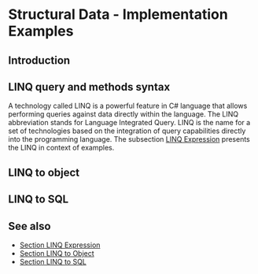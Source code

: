 <!--
//________________________________________________________________________________________________________________
//  Copyright (C) 2024, Mariusz Postol LODZ POLAND.
//
//  To be in touch join the community by pressing the `Watch` button and get started commenting using the 
// discussion panel at https://github.com/mpostol/TP/discussions/182
//
//  by introducing yourself and telling us what you do with this community.
//________________________________________________________________________________________________________________
-->

# Structural Data - Implementation Examples

## Introduction

## LINQ query and methods syntax

A technology called LINQ is a powerful feature in C# language that allows performing queries against data directly within the language. The LINQ abbreviation stands for Language Integrated Query. LINQ is the name for a set of technologies based on the integration of query capabilities directly into the programming language. The subsection [LINQ Expression][LINQ Expression] presents the LINQ in context of examples.

## LINQ to object


## LINQ to SQL

## See also

- [Section LINQ Expression][LINQ Expression]
- [Section LINQ to Object][LINQ2Object]
- [Section LINQ to SQL][LINQ2SQL]

[LINQ Expression]:    README.LINQExpression.md
[LINQ2Object]:        README.LINQ2Object.md
[LINQ2SQL]:           README.LINQ2SQL.md
